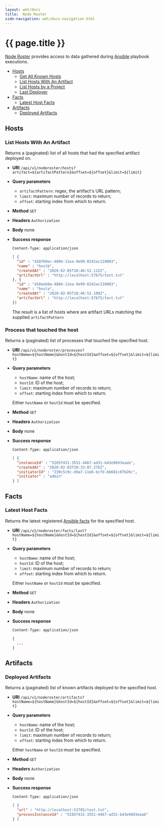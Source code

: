```yaml
---
layout: wmt/docs
title:  Node Roster
side-navigation: wmt/docs-navigation.html
---
```


# {{ page.title }}

[Node Roster](../getting-started/node-roster.html) provides access to data
gathered during [Ansible](../plugins-v2/ansible.html) playbook executions.

- [Hosts](#hosts)
    - [Get All Known Hosts](#get-all-known-hosts)
    - [List Hosts With An Artifact](#list-hosts-with-an-artifact)
    - [List Hosts by a Project](#list-hosts-by-a-project)
    - [Last Deployer](#last-deployer)
- [Facts](#facts)
    - [Latest Host Facts](#latest-host-facts)
- [Artifacts](#artifacts)
    - [Deployed Artifacts](#deployed-artifacts)

## Hosts

### List Hosts With An Artifact

Returns a (paginated) list of all hosts that had the specified artifact
deployed on.

* **URI** `/api/v1/noderoster/hosts?artifact=${artifactPattern}&offset=${offset}&limit=${limit}`
* **Query parameters**
    - `artifactPattern`: regex, the artifact's URL pattern;
    - `limit`: maximum number of records to return;
    - `offset`: starting index from which to return.
* **Method** `GET`
* **Headers** `Authorization`
* **Body**
    none
* **Success response**

    ```
    Content-Type: application/json
    ```

    ```json
    [ {
      "id" : "d18f60ec-4804-11ea-9e99-0242ac110003",
      "name" : "hostb",
      "createdAt" : "2020-02-05T10:46:52.112Z",
      "artifactUrl" : "http://localhost:57675/test.txt"
    }, {
      "id" : "d18eeb8a-4804-11ea-9e99-0242ac110003",
      "name" : "hosta",
      "createdAt" : "2020-02-05T10:46:52.109Z",
      "artifactUrl" : "http://localhost:57675/test.txt"
    }]
    ```
  
    The result is a list of hosts where are artifact URLs matching the supplied
    `artifactPattern`

### Process that touched the host

Returns a (paginated) list of processes that touched the specified host.

* **URI** `/api/v1/noderoster/processes?hostName=${hostName}&hostId=${hostId}&offset=${offset}&limit=${limit}`
* **Query parameters**
    - `hostName`: name of the host;
    - `hostId`: ID of the host;
    - `limit`: maximum number of records to return;
    - `offset`: starting index from which to return.

    Either `hostName` or `hostId` must be specified.
* **Method** `GET`
* **Headers** `Authorization`
* **Body**
    none
* **Success response**

    ```
    Content-Type: application/json
    ```

    ```json
    [ {
      "instanceId" : "5285f431-3551-4467-ad31-b43e9693eaab",
      "createdAt" : "2020-02-03T20:32:07.276Z",
      "initiatorId" : "230c5c9c-d9a7-11e6-bcfd-bb681c07b26c",
      "initiator" : "admin"
    } ]
    ```

## Facts

### Latest Host Facts

Returns the latest registered [Ansible facts](https://docs.ansible.com/ansible/latest/user_guide/playbooks_variables.html#variables-discovered-from-systems-facts)
for the specified host.

* **URI** `/api/v1/noderoster/facts/last?hostName=${hostName}&hostId=${hostId}&offset=${offset}&limit=${limit}`
* **Query parameters**
    - `hostName`: name of the host;
    - `hostId`: ID of the host;
    - `limit`: maximum number of records to return;
    - `offset`: starting index from which to return.
    
    Either `hostName` or `hostId` must be specified.
* **Method** `GET`
* **Headers** `Authorization`
* **Body**
    none
* **Success response**

    ```
    Content-Type: application/json
    ```

    ```json
    {
      ...
    }
    ```

## Artifacts

### Deployed Artifacts

Returns a (paginated) list of known artifacts deployed to the specified host.

* **URI** `/api/v1/noderoster/artifacts?hostName=${hostName}&hostId=${hostId}&offset=${offset}&limit=${limit}`
* **Query parameters**
    - `hostName`: name of the host;
    - `hostId`: ID of the host;
    - `limit`: maximum number of records to return;
    - `offset`: starting index from which to return.
    
    Either `hostName` or `hostId` must be specified.
* **Method** `GET`
* **Headers** `Authorization`
* **Body**
    none
* **Success response**

    ```
    Content-Type: application/json
    ```

    ```json
    [ {
      "url" : "http://localhost:53705/test.txt",
      "processInstanceId" : "5285f431-3551-4467-ad31-b43e9693eaab"
    } ]
    ```
